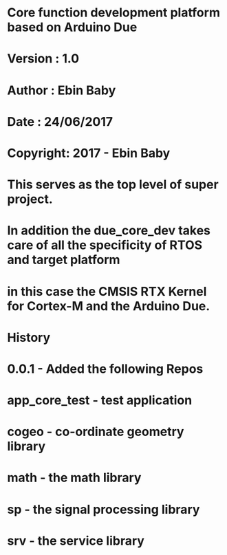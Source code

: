 # Core function development platform based on Arduino Due

# Version  : 1.0
# Author   : Ebin Baby
# Date     : 24/06/2017

# Copyright: 2017 - Ebin Baby

# This serves as the top level of super project.

# In addition the due_core_dev takes care of all the specificity of RTOS and target platform
# in this case the CMSIS RTX Kernel for Cortex-M and the Arduino Due.

# History

# 0.0.1 - Added the following Repos
# app_core_test - test application
# cogeo - co-ordinate geometry library
# math - the math library
# sp - the signal processing library
# srv - the service library
